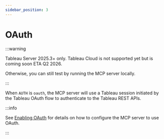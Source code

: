 ```yaml
---
sidebar_position: 3
---
```


# OAuth

:::warning

Tableau Server 2025.3+ only. Tableau Cloud is not supported yet but is coming soon ETA Q2 2026.

Otherwise, you can still test by running the MCP server locally.

:::

When `AUTH` is `oauth`, the MCP server will use a Tableau session initiated by the Tableau OAuth
flow to authenticate to the Tableau REST APIs.

:::info

See [Enabling OAuth](../oauth.md) for details on how to configure the MCP server to use OAuth.

:::
